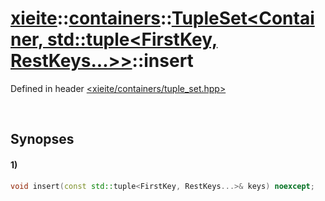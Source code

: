 # [xieite](../../../../../xieite.md)\:\:[containers](../../../../../containers.md)\:\:[TupleSet<Container, std::tuple<FirstKey, RestKeys...>>](../../../tuple_set.md)\:\:insert
Defined in header [<xieite/containers/tuple_set.hpp>](../../../../../../include/xieite/containers/tuple_set.hpp)

&nbsp;

## Synopses
#### 1)
```cpp
void insert(const std::tuple<FirstKey, RestKeys...>& keys) noexcept;
```
